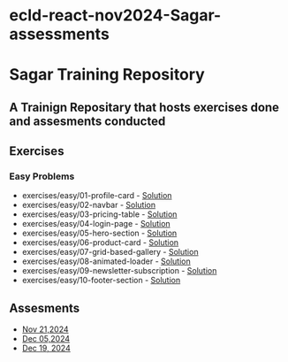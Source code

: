 # ecld-react-nov2024-Sagar-assessments
# Sagar Training Repository
 
## A Trainign Repositary that hosts exercises done and assesments conducted
 
## Exercises
 
### Easy Problems
 
- exercises/easy/01-profile-card - [Solution](exercises/easy/task1)
- exercises/easy/02-navbar - [Solution](exercises/easy/task2)
- exercises/easy/03-pricing-table - [Solution](exercises/easy/task3)
- exercises/easy/04-login-page - [Solution](exercises/easy/task4)
- exercises/easy/05-hero-section - [Solution](exercises/easy/task5)
- exercises/easy/06-product-card - [Solution](exercises/easy/task6)
- exercises/easy/07-grid-based-gallery - [Solution](exercises/easy/task7)
- exercises/easy/08-animated-loader - [Solution](exercises/easy/task8)
- exercises/easy/09-newsletter-subscription - [Solution](exercises/easy/task9)
- exercises/easy/10-footer-section - [Solution](exercises/easy/task10)
 
## Assesments
 
- [Nov 21,2024](assessments/20241121)
- [Dec 05,2024](assessments/20241205)
- [Dec 19, 2024](assessments/20241219)
